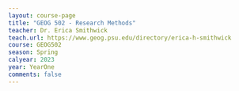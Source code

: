 ```yaml
---
layout: course-page
title: "GEOG 502 - Research Methods"
teacher: Dr. Erica Smithwick
teach.url: https://www.geog.psu.edu/directory/erica-h-smithwick
course: GEOG502
season: Spring
calyear: 2023
year: YearOne
comments: false
---
```

